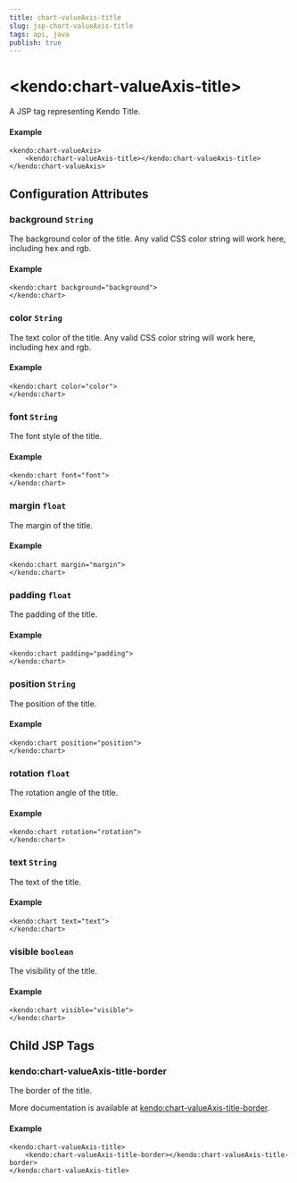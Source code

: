 ```yaml
---
title: chart-valueAxis-title
slug: jsp-chart-valueAxis-title
tags: api, java
publish: true
---
```


# \<kendo:chart-valueAxis-title\>
A JSP tag representing Kendo Title.

#### Example
    <kendo:chart-valueAxis>
        <kendo:chart-valueAxis-title></kendo:chart-valueAxis-title>
    </kendo:chart-valueAxis>


## Configuration Attributes


### background `String`

The background color of the title. Any valid CSS color string will work here, including
hex and rgb.

#### Example
    <kendo:chart background="background">
    </kendo:chart>



### color `String`

The text color of the title. Any valid CSS color string will work here, including hex and rgb.

#### Example
    <kendo:chart color="color">
    </kendo:chart>



### font `String`

The font style of the title.

#### Example
    <kendo:chart font="font">
    </kendo:chart>



### margin `float`

The margin of the title.

#### Example
    <kendo:chart margin="margin">
    </kendo:chart>



### padding `float`

The padding of the title.

#### Example
    <kendo:chart padding="padding">
    </kendo:chart>



### position `String`

The position of the title.

#### Example
    <kendo:chart position="position">
    </kendo:chart>



### rotation `float`

The rotation angle of the title.

#### Example
    <kendo:chart rotation="rotation">
    </kendo:chart>



### text `String`

The text of the title.

#### Example
    <kendo:chart text="text">
    </kendo:chart>



### visible `boolean`

The visibility of the title.

#### Example
    <kendo:chart visible="visible">
    </kendo:chart>



## Child JSP Tags

### kendo:chart-valueAxis-title-border

The border of the title.

More documentation is available at [kendo:chart-valueAxis-title-border](/api/wrappers/jsp/chart/valueaxis-title-border).

#### Example

    <kendo:chart-valueAxis-title>
        <kendo:chart-valueAxis-title-border></kendo:chart-valueAxis-title-border>
    </kendo:chart-valueAxis-title>
 
